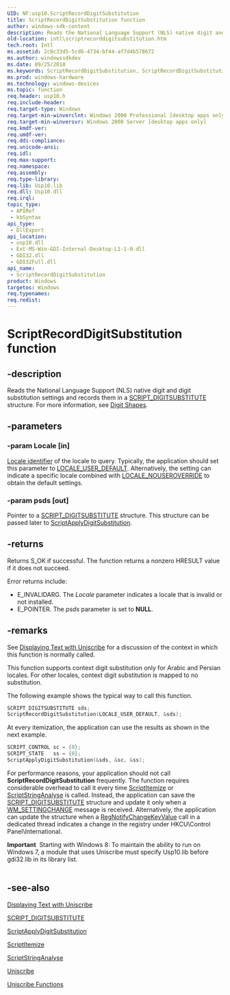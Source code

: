 ```yaml
---
UID: NF:usp10.ScriptRecordDigitSubstitution
title: ScriptRecordDigitSubstitution function
author: windows-sdk-content
description: Reads the National Language Support (NLS) native digit and digit substitution settings and records them in a SCRIPT_DIGITSUBSTITUTE structure. For more information, see Digit Shapes.
old-location: intl\scriptrecorddigitsubstitution.htm
tech.root: Intl
ms.assetid: 2c8c33d5-5cd6-4734-bf44-af7d4b578672
ms.author: windowssdkdev
ms.date: 09/25/2018
ms.keywords: ScriptRecordDigitSubstitution, ScriptRecordDigitSubstitution function [Internationalization for Windows Applications], _win32_ScriptRecordDigitSubstitution, intl.scriptrecorddigitsubstitution, usp10/ScriptRecordDigitSubstitution
ms.prod: windows-hardware
ms.technology: windows-devices
ms.topic: function
req.header: usp10.h
req.include-header: 
req.target-type: Windows
req.target-min-winverclnt: Windows 2000 Professional [desktop apps only]
req.target-min-winversvr: Windows 2000 Server [desktop apps only]
req.kmdf-ver: 
req.umdf-ver: 
req.ddi-compliance: 
req.unicode-ansi: 
req.idl: 
req.max-support: 
req.namespace: 
req.assembly: 
req.type-library: 
req.lib: Usp10.lib
req.dll: Usp10.dll
req.irql: 
topic_type:
 - APIRef
 - kbSyntax
api_type:
 - DllExport
api_location:
 - usp10.dll
 - Ext-MS-Win-GDI-Internal-Desktop-L1-1-0.dll
 - GDI32.dll
 - GDI32Full.dll
api_name:
 - ScriptRecordDigitSubstitution
product: Windows
targetos: Windows
req.typenames: 
req.redist: 
---
```


# ScriptRecordDigitSubstitution function


## -description


Reads the National Language Support (NLS) native digit and digit substitution settings and records them in a <a href="https://msdn.microsoft.com/e96bf8b4-7456-4e16-a623-48320104dd66">SCRIPT_DIGITSUBSTITUTE</a> structure. For more information, see <a href="https://msdn.microsoft.com/6b5267d8-b102-410c-bdc9-831555ca2f84">Digit Shapes</a>.


## -parameters




### -param Locale [in]


<a href="https://msdn.microsoft.com/ea45b0e5-7df7-47fb-8dad-fccfbe53fec0">Locale identifier</a> of the locale to query. Typically, the application should set this parameter to <a href="https://msdn.microsoft.com/9ccb489b-24d0-42e5-a01a-2cdb7c3267eb">LOCALE_USER_DEFAULT</a>. Alternatively, the setting can indicate a specific locale combined with <a href="https://msdn.microsoft.com/ab68d16b-5e1e-4af3-b048-43975cded00a">LOCALE_NOUSEROVERRIDE</a> to obtain the default settings.


### -param psds [out]

Pointer to a <a href="https://msdn.microsoft.com/e96bf8b4-7456-4e16-a623-48320104dd66">SCRIPT_DIGITSUBSTITUTE</a> structure. This structure can be passed later to <a href="https://msdn.microsoft.com/486b8a56-eb14-48c3-b2f0-f5494f79baea">ScriptApplyDigitSubstitution</a>.


## -returns



Returns S_OK if successful. The function returns a nonzero HRESULT value if it does not succeed.

Error returns include:    
<ul>
<li>E_INVALIDARG. The <i>Locale</i> parameter indicates a locale that is invalid or not installed.</li>
<li>E_POINTER. The <i>psds</i> parameter is set to <b>NULL</b>.</li>
</ul>





## -remarks



See <a href="https://msdn.microsoft.com/e1adc567-0445-4deb-8634-25653f82127c">Displaying Text with Uniscribe</a> for a discussion of the context in which this function is normally called.

This function supports context digit substitution only for Arabic and Persian locales. For other locales, context digit substitution is mapped to no substitution.

The following example shows the typical way to call this function.


```cpp
SCRIPT_DIGITSUBSTITUTE sds;
ScriptRecordDigitSubstitution(LOCALE_USER_DEFAULT, &sds);

```


At every itemization, the application can use the results as shown in the next example.


```cpp
SCRIPT_CONTROL sc = {0};
SCRIPT_STATE   ss = {0};
ScriptApplyDigitSubstitution(&sds, &sc, &ss);

```


For performance reasons, your application should not call <b>ScriptRecordDigitSubstitution</b> frequently. The function requires considerable overhead to call it every time <a href="https://msdn.microsoft.com/1491d9c5-e86b-45cc-bb47-85c8619eab69">ScriptItemize</a> or <a href="https://msdn.microsoft.com/6d0e7070-159e-436b-85b5-cabb3da83f5e">ScriptStringAnalyse</a> is called. Instead, the application can save the <a href="https://msdn.microsoft.com/e96bf8b4-7456-4e16-a623-48320104dd66">SCRIPT_DIGITSUBSTITUTE</a> structure and update it only when a <a href="https://msdn.microsoft.com/en-us/library/ms725497(v=VS.85).aspx">WM_SETTINGCHANGE</a> message is received. Alternatively, the application can update the structure when a <a href="https://msdn.microsoft.com/aad72ed5-1123-4a8b-9fc4-b54a713b635e">RegNotifyChangeKeyValue</a> call in a dedicated thread indicates a change in the registry under HKCU\Control Panel\International.

<div class="alert"><b>Important</b>  Starting with Windows 8: To maintain the ability to run on Windows 7, a module that uses Uniscribe must specify Usp10.lib before gdi32.lib in its library list.</div>
<div> </div>



## -see-also




<a href="https://msdn.microsoft.com/e1adc567-0445-4deb-8634-25653f82127c">Displaying Text with Uniscribe</a>



<a href="https://msdn.microsoft.com/e96bf8b4-7456-4e16-a623-48320104dd66">SCRIPT_DIGITSUBSTITUTE</a>



<a href="https://msdn.microsoft.com/486b8a56-eb14-48c3-b2f0-f5494f79baea">ScriptApplyDigitSubstitution</a>



<a href="https://msdn.microsoft.com/1491d9c5-e86b-45cc-bb47-85c8619eab69">ScriptItemize</a>



<a href="https://msdn.microsoft.com/6d0e7070-159e-436b-85b5-cabb3da83f5e">ScriptStringAnalyse</a>



<a href="https://msdn.microsoft.com/de7a882f-ed74-4be2-b66d-59c2e50dc07a">Uniscribe</a>



<a href="https://msdn.microsoft.com/876e36f5-a91c-490b-87bd-b7cb4993f8c4">Uniscribe Functions</a>
 

 

